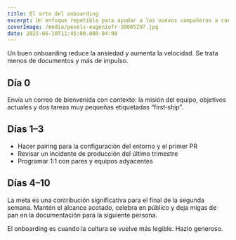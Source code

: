 ```yaml
---
title: El arte del onboarding
excerpt: Un enfoque repetible para ayudar a los nuevos compañeros a contribuir con confianza en la primera semana.
coverImage: /media/pexels-eugeniofr-30005297.jpg
date: 2025-06-10T11:45:00.000-04:00
---
```


Un buen onboarding reduce la ansiedad y aumenta la velocidad. Se trata menos de documentos y más de impulso.

## Día 0

Envía un correo de bienvenida con contexto: la misión del equipo, objetivos actuales y dos tareas muy pequeñas etiquetadas “first‑ship”.

## Días 1–3

- Hacer pairing para la configuración del entorno y el primer PR
- Revisar un incidente de producción del último trimestre
- Programar 1:1 con pares y equipos adyacentes

## Días 4–10

La meta es una contribución significativa para el final de la segunda semana. Mantén el alcance acotado, celebra en público y deja migas de pan en la documentación para la siguiente persona.

El onboarding es cuando la cultura se vuelve más legible. Hazlo generoso.
